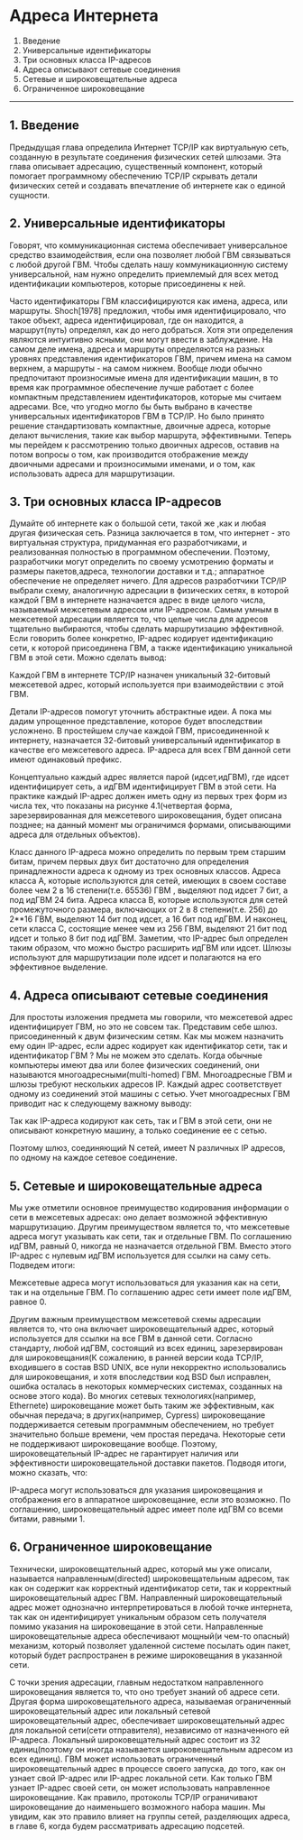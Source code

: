 # Адреса Интернета

1. Введение
2. Универсальные идентификаторы
3. Три основных класса IP-адресов
4. Адреса описывают сетевые соединения
5. Сетевые и широковещательные адреса
6. Ограниченное широковещание

---

## 1. Введение

Предыдущая глава определила Интернет TCP/IP как виртуальную сеть, созданную в результате соединения физических сетей шлюзами. Эта глава описывает адресацию, существенный компонент, который помогает программному обеспечению TCP/IP скрывать детали физических сетей и создавать впечатление об интернете как о единой сущности.

## 2. Универсальные идентификаторы

Говорят, что коммуникационная система обеспечивает универсальное средство взаимодействия, если она позволяет любой ГВМ связываться с любой другой ГВМ. Чтобы сделать нашу коммуникационную систему универсальной, нам нужно определить приемлемый для всех метод идентификации компьютеров, которые присоединены к ней.

Часто идентификаторы ГВМ классифицируются как имена, адреса, или маршруты. Shoch[1978] предложил, чтобы имя идентифицировало, что такое объект, адреса идентифицировал, где он находится, а маршрут(путь) определял, как до него добраться. Хотя эти определения являются интуитивно ясными, они могут ввести в заблуждение. На самом деле имена, адреса и маршруты определяются на разных уровнях представления идентификаторов ГВМ, причем имена на самом верхнем, а маршруты - на самом нижнем. Вообще люди обычно предпочитают произносимые имена для идентификации машин, в то время как программное обеспечение лучше работает с более компактным представлением идентификаторов, которые мы считаем адресами. Все, что угодно могло бы быть выбрано в качестве универсальных идентификаторов ГВМ в TCP/IP. Но было принято решение стандартизовать компактные, двоичные адреса, которые делают вычисления, такие как выбор маршрута, эффективными. Теперь мы перейдем к рассмотрению только двоичных адресов, оставив на потом вопросы о том, как производится отображение между двоичными адресами и произносимыми именами, и о том, как использовать адреса для маршрутизации.

## 3. Три основных класса IP-адресов

Думайте об интернете как о большой сети, такой же ,как и любая другая физическая сеть. Разница заключается в том, что интернет - это виртуальная структура, придуманная его разработчиками, и реализованная полностью в программном обеспечении. Поэтому, разработчики могут определить по своему усмотрению форматы и размеры пакетов,адреса, технологии доставки и т.д.; аппаратное обеспечение не определяет ничего. Для адресов разработчики TCP/IP выбрали схему, аналогичную адресации в физических сетях, в которой каждой ГВМ в интернете назначается адрес в виде целого числа, называемый межсетевым адресом или IP-адресом. Самым умным в межсетевой адресации является то, что целые числа для адресов тщательно выбираются, чтобы сделать маршрутизацию эффективной. Если говорить более конкретно, IP-адрес кодирует идентификацию сети, к которой присоединена ГВМ, а также идентификацию уникальной ГВМ в этой сети. Можно сделать вывод:

Каждой ГВМ в интернете TCP/IP назначен уникальный 32-битовый межсетевой адрес, который используется при взаимодействии с этой ГВМ.

Детали IP-адресов помогут уточнить абстрактные идеи. А пока мы дадим упрощенное представление, которое будет впоследствии усложнено. В простейшем случае каждой ГВМ, присоединенной к интернету, назначается 32-битовый универсальный идентификатор в качестве его межсетевого адреса. IP-адреса для всех ГВМ данной сети имеют одинаковый префикс.

Концептуально каждый адрес является парой (идсет,идГВМ), где идсет идентифицирует сеть, а идГВМ идентифицирует ГВМ в этой сети. На практике каждый IP-адрес должен иметь одну из первых трех форм из числа тех, что показаны на рисунке 4.1(четвертая форма, зарезервированная для межсетевого широковещания, будет описана позднее; на данный момент мы ограничимся формами, описывающими адреса для отдельных объектов).

Класс данного IP-адреса можно определить по первым трем старшим битам, причем первых двух бит достаточно для определения принадлежности адреса к одному из трех основных классов. Адреса класса А, которые используются для сетей, имеющих в своем составе более чем 2 в 16 степени(т.е. 65536) ГВМ , выделяют под идсет 7 бит, а под идГВМ 24 бита. Адреса класса В, которые используются для сетей промежуточного размера, включающих от 2 в 8 степени(т.е. 256) до 2\*\*16 ГВМ, выделяют 14 бит под идсет, а 16 бит под идГВМ. И наконец, сети класса С, состоящие менее чем из 256 ГВМ, выделяют 21 бит под идсет и только 8 бит под идГВМ. Заметим, что IP-адрес был определен таким образом, что можно быстро расширить идГВМ или идсет. Шлюзы используют для маршрутизации поле идсет и полагаются на его эффективное выделение.

## 4. Адреса описывают сетевые соединения

Для простоты изложения предмета мы говорили, что межсетевой адрес идентифицирует ГВМ, но это не совсем так. Представим себе шлюз. присоединенный к двум физическим сетям. Как мы можем назначить ему один IP-адрес, если адрес кодирует как идентификатор сети, так и идентификатор ГВМ ? Мы не можем это сделать. Когда обычные компьютеры имеют два или более физических соединений, они называются многоадресными(multi-homed) ГВМ. Многоадресные ГВМ и шлюзы требуют нескольких адресов IP. Каждый адрес соответствует одному из соединений этой машины с сетью. Учет многоадресных ГВМ приводит нас к следующему важному выводу:

Так как IP-адреса кодируют как сеть, так и ГВМ в этой сети, они не описывают конкретную машину, а только соединение ее с сетью.

Поэтому шлюз, соединяющий N сетей, имеет N различных IP адресов, по одному на каждое сетевое соединение.

## 5. Сетевые и широковещательные адреса

Мы уже отметили основное преимущество кодирования информации о сети в межсетевых адресах: оно делает возможной эффективную маршрутизацию. Другим преимуществом является то, что межсетевые адреса могут указывать как сети, так и отдельные ГВМ. По соглашению идГВМ, равный 0, никогда не назначается отдельной ГВМ. Вместо этого IP-адрес с нулевым идГВМ используется для ссылки на саму сеть. Подведем итоги:

Межсетевые адреса могут использоваться для указания как на сети, так и на отдельные ГВМ. По соглашению адрес сети имеет поле идГВМ, равное 0.

Другим важным преимуществом межсетевой схемы адресации является то, что она включает широковещательный адрес, который используется для ссылки на все ГВМ в данной сети. Согласно стандарту, любой идГВМ, состоящий из всех единиц, зарезервирован для широковещания(К сожалению, в ранней версии кода TCP/IP, входившего в состав BSD UNIX, все нули некорректно использовались для широковещания, и хотя впоследствии код BSD был исправлен, ошибка осталась в некоторых коммерческих системах, созданных на основе этого кода). Во многих сетевых технологиях(например, Ethernetе) широковещание может быть таким же эффективным, как обычная передача; в других(например, Cypress) широковещание поддерживается сетевым программным обеспечением, но требует значительно больше времени, чем простая передача. Некоторые сети не поддерживают широковещание вообще. Поэтому, широковещательный IP-адрес не гарантирует наличия или эффективности широковещательной доставки пакетов. Подводя итоги, можно сказать, что:

IP-адреса могут использоваться для указания широковещания и отображения его в аппаратное широковещание, если это возможно. По соглашению, широковещательный адрес имеет поле идГВМ со всеми битами, равными 1.

## 6. Ограниченное широковещание

Технически, широковещательный адрес, который мы уже описали, называется направленным(directed) широковещательным адресом, так как он содержит как корректный идентификатор сети, так и корректный широковещательный адрес ГВМ. Направленный широковещательный адрес может однозначно интерпретироваться в любой точке интернета, так как он идентифицирует уникальным образом сеть получателя помимо указания на широковещание в этой сети. Направленные широковещательные адреса обеспечивают мощный(и чем-то опасный) механизм, который позволяет удаленной системе посылать один пакет, который будет распространен в режиме широковещания в указанной сети.

С точки зрения адресации, главным недостатком направленного широковещания является то, что оно требует знаний об адресе сети. Другая форма широковещательного адреса, называемая ограниченный широковещательный адрес или локальный сетевой широковещательный адрес, обеспечивает широковещательный адрес для локальной сети(сети отправителя), независимо от назначенного ей IP-адреса. Локальный широковещательный адрес состоит из 32 единиц(поэтому он иногда называется широковещательным адресом из всех единиц). ГВМ может использовать ограниченный широковещательный адрес в процессе своего запуска, до того, как он узнает свой IP-адрес или IP-адрес локальной сети. Как только ГВМ узнает IP-адрес своей сети, он может использовать направленное широковещание. Как правило, протоколы TCP/IP ограничивают широковещание до наименьшего возможного набора машин. Мы увидим, как это правило влияет на группы сетей, разделяющих адреса, в главе 6, когда будем рассматривать адресацию подсетей.
